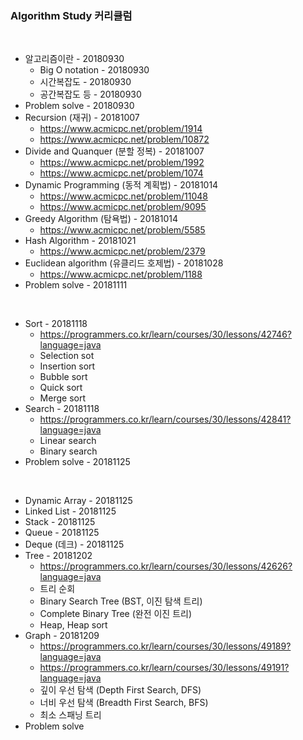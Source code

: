 ### Algorithm Study 커리큘럼
<br>

- 알고리즘이란 - 20180930
  - Big O notation - 20180930
  - 시간복잡도 - 20180930
  - 공간복잡도 등 - 20180930
- Problem solve - 20180930
- Recursion (재귀) - 20181007
  - https://www.acmicpc.net/problem/1914
  - https://www.acmicpc.net/problem/10872
- Divide and Quanquer (분할 정복) - 20181007
  - https://www.acmicpc.net/problem/1992
  - https://www.acmicpc.net/problem/1074
- Dynamic Programming (동적 계획법) - 20181014
  - https://www.acmicpc.net/problem/11048
  - https://www.acmicpc.net/problem/9095
- Greedy Algorithm (탐욕법) - 20181014
  - https://www.acmicpc.net/problem/5585
- Hash Algorithm - 20181021
  - https://www.acmicpc.net/problem/2379
- Euclidean algorithm (유클리드 호제법) - 20181028
  - https://www.acmicpc.net/problem/1188
- Problem solve - 20181111
<br>

- Sort - 20181118
  - https://programmers.co.kr/learn/courses/30/lessons/42746?language=java
  - Selection sot
  - Insertion sort
  - Bubble sort
  - Quick sort
  - Merge sort
- Search - 20181118
  - https://programmers.co.kr/learn/courses/30/lessons/42841?language=java
  - Linear search
  - Binary search
- Problem solve - 20181125
<br>

- Dynamic Array - 20181125
- Linked List - 20181125
- Stack - 20181125
- Queue - 20181125
- Deque (데크) - 20181125
- Tree - 20181202
  - https://programmers.co.kr/learn/courses/30/lessons/42626?language=java
  - 트리 순회
  - Binary Search Tree (BST, 이진 탐색 트리)
  - Complete Binary Tree (완전 이진 트리)
  - Heap, Heap sort
- Graph - 20181209
  - https://programmers.co.kr/learn/courses/30/lessons/49189?language=java
  - https://programmers.co.kr/learn/courses/30/lessons/49191?language=java
  - 깊이 우선 탐색 (Depth First Search, DFS)
  - 너비 우선 탐색 (Breadth First Search, BFS)
  - 최소 스패닝 트리
- Problem solve
